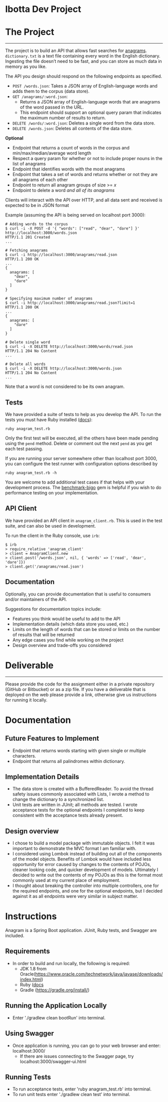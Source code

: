 Ibotta Dev Project
=========

# The Project

---

The project is to build an API that allows fast searches for [anagrams](https://en.wikipedia.org/wiki/Anagram). `dictionary.txt` is a text file containing every word in the English dictionary. Ingesting the file doesn’t need to be fast, and you can store as much data in memory as you like.

The API you design should respond on the following endpoints as specified.

- `POST /words.json`: Takes a JSON array of English-language words and adds them to the corpus (data store).
- `GET /anagrams/:word.json`:
  - Returns a JSON array of English-language words that are anagrams of the word passed in the URL.
  - This endpoint should support an optional query param that indicates the maximum number of results to return.
- `DELETE /words/:word.json`: Deletes a single word from the data store.
- `DELETE /words.json`: Deletes all contents of the data store.


**Optional**
- Endpoint that returns a count of words in the corpus and min/max/median/average word length
- Respect a query param for whether or not to include proper nouns in the list of anagrams
- Endpoint that identifies words with the most anagrams
- Endpoint that takes a set of words and returns whether or not they are all anagrams of each other
- Endpoint to return all anagram groups of size >= *x*
- Endpoint to delete a word *and all of its anagrams*

Clients will interact with the API over HTTP, and all data sent and received is expected to be in JSON format

Example (assuming the API is being served on localhost port 3000):

```{bash}
# Adding words to the corpus
$ curl -i -X POST -d '{ "words": ["read", "dear", "dare"] }' http://localhost:3000/words.json
HTTP/1.1 201 Created
...

# Fetching anagrams
$ curl -i http://localhost:3000/anagrams/read.json
HTTP/1.1 200 OK
...
{
  anagrams: [
    "dear",
    "dare"
  ]
}

# Specifying maximum number of anagrams
$ curl -i http://localhost:3000/anagrams/read.json?limit=1
HTTP/1.1 200 OK
...
{
  anagrams: [
    "dare"
  ]
}

# Delete single word
$ curl -i -X DELETE http://localhost:3000/words/read.json
HTTP/1.1 204 No Content
...

# Delete all words
$ curl -i -X DELETE http://localhost:3000/words.json
HTTP/1.1 204 No Content
...
```

Note that a word is not considered to be its own anagram.


## Tests

We have provided a suite of tests to help as you develop the API. To run the tests you must have Ruby installed ([docs](https://www.ruby-lang.org/en/documentation/installation/)):

```{bash}
ruby anagram_test.rb
```

Only the first test will be executed, all the others have been made pending using the `pend` method. Delete or comment out the next `pend` as you get each test passing.

If you are running your server somewhere other than localhost port 3000, you can configure the test runner with configuration options described by

```{bash}
ruby anagram_test.rb -h
```

You are welcome to add additional test cases if that helps with your development process. The [benchmark-bigo](https://github.com/davy/benchmark-bigo) gem is helpful if you wish to do performance testing on your implementation.

## API Client

We have provided an API client in `anagram_client.rb`. This is used in the test suite, and can also be used in development.

To run the client in the Ruby console, use `irb`:

```{ruby}
$ irb
> require_relative 'anagram_client'
> client = AnagramClient.new
> client.post('/words.json', nil, { 'words' => ['read', 'dear', 'dare']})
> client.get('/anagrams/read.json')
```

## Documentation

Optionally, you can provide documentation that is useful to consumers and/or maintainers of the API.

Suggestions for documentation topics include:

- Features you think would be useful to add to the API
- Implementation details (which data store you used, etc.)
- Limits on the length of words that can be stored or limits on the number of results that will be returned
- Any edge cases you find while working on the project
- Design overview and trade-offs you considered


# Deliverable
---

Please provide the code for the assignment either in a private repository (GitHub or Bitbucket) or as a zip file. If you have a deliverable that is deployed on the web please provide a link, otherwise give us instructions for running it locally.

Documentation
=========

## Future Features to Implement
- Endpoint that returns words starting with given single or multiple characters.
- Endpoint that returns all palindromes within dictionary.

## Implementation Details
- The data store is created with a BufferedReader. To avoid the thread safety issues commonly associated with Lists, I wrote a method to change the dictionary to a synchronized list.  
- Unit tests are written in JUnit; all methods are tested. I wrote acceptance tests for the optional endpoints I completed to keep consistent with the acceptance tests already present. 

## Design overview
- I chose to build a model package with immutable objects. I felt it was important to demonstrate the MVC format I am familiar with. 
- I considered using Lombok instead of building out all of the components of the model objects. Benefits of Lombok would have included less opportunity for error caused by changes to the contents of POJOs, cleaner looking code, and quicker development of models. Ultimately I decided to write out the contents of my POJOs as this is the format most commonly used at my current place of employment.
- I thought about breaking the controller into multiple controllers, one for the required endpoints, and one for the optional endpoints, but I decided against it as all endpoints were very similar in subject matter.  

Instructions
=========
Anagram is a Spring Boot application. JUnit, Ruby tests, and Swagger are included. 

## Requirements
- In order to build and run locally, the following is required:
    - JDK 1.8 from Oracle(https://www.oracle.com/technetwork/java/javase/downloads/index.html)
    - Ruby ([docs](https://www.ruby-lang.org/en/documentation/installation/)
    - Gradle (https://gradle.org/install/)
    
## Running the Application Locally
- Enter './gradlew clean bootRun' into terminal. 

## Using Swagger
- Once application is running, you can go to your web browser and enter: localhost:3000/
    - If there are issues connecting to the Swagger page, try localhost:3000/swagger-ui.html
    
## Running Tests
- To run acceptance tests, enter 'ruby anagram_test.rb' into terminal.
- To run unit tests enter './gradlew clean test' into terminal.

        
